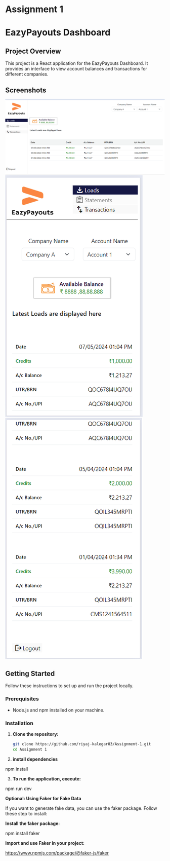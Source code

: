 # Assignment 1

# EazyPayouts Dashboard

## Project Overview

This project is a React application for the EazyPayouts Dashboard. It provides an interface to view account balances and transactions for different companies.

## Screenshots

![EazyPayouts Dashboard](./assets/Screenshot%202024-07-23%20144314.png)
![EazyPayouts Dashboard](./assets/Screenshot%202024-07-23%20144342.png)
![EazyPayouts Dashboard](./assets/Screenshot%202024-07-23%20144403.png)

## Getting Started

Follow these instructions to set up and run the project locally.

### Prerequisites

- Node.js and npm installed on your machine.

### Installation

1. **Clone the repository:**

   ```sh
   git clone https://github.com/riyaj-kalegar03/Assignment-1.git
   cd Assignment 1

   ```

2. **install dependencies**

npm install

3. **To run the application, execute:**

npm run dev

**Optional: Using Faker for Fake Data**

If you want to generate fake data, you can use the faker package. Follow these step to install:

**Install the faker package:**

npm install faker

**Import and use Faker in your project:**

https://www.npmjs.com/package/@faker-js/faker
